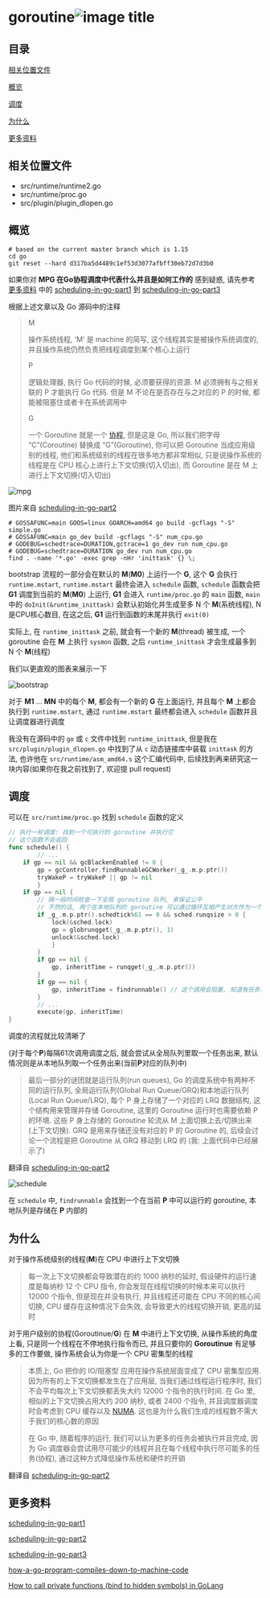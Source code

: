 # goroutine![image title](http://www.zpoint.xyz:8080/count/tag.svg?url=github%2Fgo-Internals%2F/runtime/goroutine_cn)

## 目录

[相关位置文件](#相关位置文件)

[概览](#概览)

[调度](#调度)

[为什么](#为什么)

[更多资料](#更多资料)

## 相关位置文件

* src/runtime/runtime2.go
* src/runtime/proc.go
* src/plugin/plugin_dlopen.go

## 概览

```shell
# based on the current master branch which is 1.15
cd go
git reset --hard d317ba5d4489c1ef53d3077afbff30eb72d7d3b0
```

如果你对 **MPG 在Go协程调度中代表什么并且是如何工作的** 感到疑惑, 请先参考 [更多资料](#更多资料) 中的 [scheduling-in-go-part1](https://www.ardanlabs.com/blog/2018/08/scheduling-in-go-part1.html) 到 [scheduling-in-go-part3](https://www.ardanlabs.com/blog/2018/12/scheduling-in-go-part3.html) 

根据上述文章以及 Go 源码中的注释

> M
>
> 操作系统线程,  ‘M’ 是 machine 的简写, 这个线程其实是被操作系统调度的, 并且操作系统仍然负责把线程调度到某个核心上运行
>
> P
>
> 逻辑处理器, 执行 Go 代码的时候, 必须要获得的资源. M 必须拥有与之相关联的 P 才能执行 Go 代码. 但是 M 不论在是否存在与之对应的 P 的时候, 都能被阻塞住或者卡在系统调用中
>
> G
>
> 一个 Goroutine 就是一个 [协程](https://zh.wikipedia.org/wiki/%E5%8D%8F%E7%A8%8B), 但是这是 Go, 所以我们把字母 “C”(Coroutine) 替换成 “G”(Goroutine), 你可以把 Goroutine 当成应用级别的线程, 他们和系统级别的线程在很多地方都非常相似, 只是说操作系统的线程是在 CPU 核心上进行上下文切换(切入切出), 而 Goroutine 是在 M 上进行上下文切换(切入切出)



![mpg](./mpg.png)

图片来自 [scheduling-in-go-part2](https://www.ardanlabs.com/blog/2018/08/scheduling-in-go-part2.html)

```shell
# GOSSAFUNC=main GOOS=linux GOARCH=amd64 go build -gcflags "-S" simple.go
# GOSSAFUNC=main go_dev build -gcflags "-S" num_cpu.go
# GODEBUG=schedtrace=DURATION,gctrace=1 go_dev run num_cpu.go
# GODEBUG=schedtrace=DURATION go_dev run num_cpu.go
find . -name '*.go' -exec grep -nHr 'inittask' {} \;
```

bootstrap 流程的一部分会在默认的 **M**(**M0**) 上运行一个 **G**, 这个 **G** 会执行 `runtime.mstart`, `runtime.mstart` 最终会进入 `schedule` 函数, `schedule` 函数会把 **G1** 调度到当前的 **M**(**M0**) 上运行, **G1** 会进入  `runtime/proc.go` 的 `main` 函数, `main` 中的 `doInit(&runtime_inittask)` 会默认初始化并生成至多 N 个 **M**(系统线程), N 是CPU核心数目, 在这之后, **G1** 运行到函数的末尾并执行 `exit(0)`

实际上, 在 `runtime_inittask` 之前, 就会有一个新的  **M**(thread) 被生成, 一个 goroutine 会在 **M** 上执行 `sysmon` 函数, 之后 `runtime_inittask` 才会生成最多到 N 个 **M**(线程)

我们以更直观的图表来展示一下

![bootstrap](./bootstrap.png)

对于 **M1** ... **MN** 中的每个 **M**, 都会有一个新的 **G** 在上面运行, 并且每个 **M** 上都会执行到 `runtime.mstart`, 通过 `runtime.mstart` 最终都会进入 `schedule` 函数并且让调度器进行调度

我没有在源码中的 `go` 或 `c` 文件中找到 `runtime_inittask`, 但是我在 `src/plugin/plugin_dlopen.go` 中找到了从 `c` 动态链接库中装载 `inittask` 的方法, 也许他在 `src/runtime/asm_amd64.s` 这个汇编代码中, 后续找到再来研究这一块内容(如果你在我之前找到了, 欢迎提 pull request)

## 调度

可以在  `src/runtime/proc.go` 找到  `schedule` 函数的定义

```go
// 执行一轮调度: 找到一个可执行的 goroutine 并执行它
// 这个函数不会返回
func schedule() {
		// ...
  	if gp == nil && gcBlackenEnabled != 0 {
		gp = gcController.findRunnableGCWorker(_g_.m.p.ptr())
		tryWakeP = tryWakeP || gp != nil
		}
  	if gp == nil {
		// 隔一段时间检查一下全局 goroutine 队列, 来保证公平
		// 不然的话, 两个在本地队列的 goroutine 可以通过循环互相产生对方作为一个新的 goroutine 的方式, 来让本地队列永远有任务运行
		if _g_.m.p.ptr().schedtick%61 == 0 && sched.runqsize > 0 {
			lock(&sched.lock)
			gp = globrunqget(_g_.m.p.ptr(), 1)
			unlock(&sched.lock)
			}
		}
		if gp == nil {
			gp, inheritTime = runqget(_g_.m.p.ptr())
		}
		if gp == nil {
			gp, inheritTime = findrunnable() // 这个调用会阻塞, 知道有任务可以执行为止才返回
		}
		// ...
		execute(gp, inheritTime)
}
```

调度的流程就比较清晰了

(对于每个**P**)每隔61次调用调度之后, 就会尝试从全局队列里取一个任务出来, 默认情况则是从本地队列取一个任务出来(当前**P**对应的队列中)

> 最后一部分的谜团就是运行队列(run queues), Go 的调度系统中有两种不同的运行队列, 全局运行队列(Global Run Queue/GRQ)和本地运行队列(Local Run Queue/LRQ), 每个 P 身上存储了一个对应的 LRQ 数据结构, 这个结构用来管理并存储 Goroutine, 这里的 Goroutine 运行时也需要依赖 P 的环境. 这些 P 身上存储的 Goroutine 轮流从 M 上面切换上去/切换出来(上下文切换). GRQ 是用来存储还没有对应的 P 的 Goroutine 的, 后续会讨论一个流程是把 Goroutine 从 GRQ 移动到 LRQ 的 (我: 上面代码中已经展示了)

翻译自 [scheduling-in-go-part2](https://www.ardanlabs.com/blog/2018/08/scheduling-in-go-part2.html)

![schedule](./schedule.png)



在 `schedule` 中, `findrunnable` 会找到一个在当前 **P** 中可以运行的 goroutine, 本地队列是存储在 **P** 内部的

## 为什么

对于操作系统级别的线程(**M**)在 CPU 中进行上下文切换

> 每一次上下文切换都会导致潜在的约 1000 纳秒的延时, 假设硬件的运行速度是每纳秒 12 个 CPU 指令, 你会发现在线程切换的时候本来可以执行 12000 个指令, 但是现在并没有执行, 并且线程还可能在 CPU 不同的核心间切换, CPU 缓存在这种情况下会失效, 会导致更大的线程切换开销, 更高的延时

对于用户级别的协程(Goroutinue/**G**) 在 **M** 中进行上下文切换, 从操作系统的角度上看, 只是同一个线程在不停地执行指令而已, 并且只要你的 **Goroutinue** 有足够多的工作要做, 操作系统会认为你是一个 CPU 密集型的线程

> 本质上, Go 把你的 IO/阻塞型 应用在操作系统层面变成了 CPU 密集型应用. 因为所有的上下文切换都发生在了应用层, 当我们通过线程运行程序时, 我们不会平均每次上下文切换都丢失大约 12000 个指令的执行时间. 在 Go 里, 相似的上下文切换占用大约 200 纳秒, 或者 2400 个指令,  并且调度器调度时会考虑到 CPU 缓存以及 [NUMA](http://frankdenneman.nl/2016/07/07/numa-deep-dive-part-1-uma-numa). 这也是为什么我们生成的线程数不需大于我们的核心数的原因
>
> 在 Go 中, 随着程序的运行, 我们可以认为更多的任务会被执行并且完成, 因为 Go 调度器会尝试用尽可能少的线程并且在每个线程中执行尽可能多的任务(协程), 通过这种方式降低操作系统和硬件的开销

翻译自 [scheduling-in-go-part2](https://www.ardanlabs.com/blog/2018/08/scheduling-in-go-part2.html)



 ## 更多资料

[scheduling-in-go-part1](https://www.ardanlabs.com/blog/2018/08/scheduling-in-go-part1.html)

[scheduling-in-go-part2](https://www.ardanlabs.com/blog/2018/08/scheduling-in-go-part2.html)

[scheduling-in-go-part3](https://www.ardanlabs.com/blog/2018/12/scheduling-in-go-part3.html)

[how-a-go-program-compiles-down-to-machine-code](https://getstream.io/blog/how-a-go-program-compiles-down-to-machine-code/)

[How to call private functions (bind to hidden symbols) in GoLang](https://sitano.github.io/2016/04/28/golang-private/)

